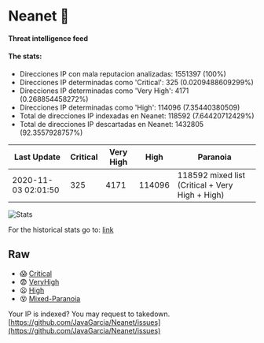 # Neanet :hocho:
#### Threat intelligence feed
#### The stats:

- Direcciones IP con mala reputacion analizadas: 1551397 (100%)
- Direcciones IP determinadas como 'Critical':  325 (0.0209488609299%)
- Direcciones IP determinadas como 'Very High':  4171 (0.268854458272%)
- Direcciones IP determinadas como 'High':  114096 (7.35440380509)
- Total de direcciones IP indexadas en Neanet:  118592 (7.64420712429%)
- Total de direcciones IP descartadas en Neanet:  1432805 (92.3557928757%)

| Last Update | Critical | Very High | High | Paranoia |
| --- | --- | --- | --- | --- |
| 2020-11-03 02:01:50 | 325 | 4171 | 114096 | 118592 mixed list (Critical + Very High + High)|

![Stats](https://docs.google.com/spreadsheets/d/e/2PACX-1vSnaNMIXVabIpDJjufMlzH7poXnshF3mgd8Is1g9ytUEzVsP5my4Trn8f-xkoLLQ38xpL3HtmUexLo6/pubchart?oid=501124687&format=image)

For the historical stats go to: [link](/stats.csv)
## Raw
- :scream: [Critical](https://raw.githubusercontent.com/JavaGarcia/Neanet/master/blacklists/neanet_critical.txt)
- :fearful: [VeryHigh](https://raw.githubusercontent.com/JavaGarcia/Neanet/master/blacklists/neanet_veryHigh.txtt)
- :frowning: [High](https://raw.githubusercontent.com/JavaGarcia/Neanet/master/blacklists/neanet_high.txt)
- :dizzy_face: [Mixed-Paranoia](https://raw.githubusercontent.com/JavaGarcia/Neanet/master/blacklists/neanet_all.txt)


Your IP is indexed? You may request to takedown. [https://github.com/JavaGarcia/Neanet/issues](https://github.com/JavaGarcia/Neanet/issues)






































































































































































































































































































































































































































































































































































































































































































































































































































































































































































































































































































































































































































































































































































































































































































































































































































































































































































































































































































































